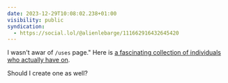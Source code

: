 ```yaml
---
date: 2023-12-29T10:08:02.238+01:00
visibility: public
syndication:
  - https://social.lol/@alienlebarge/111662916432645420
---
```


I wasn't awar of `/uses` page."
Here is [a fascinating collection of individuals who actually have on](https://uses.tech/).

Should I create one as well?
